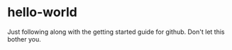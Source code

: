 # hello-world
Just following along with the getting started guide for github. Don't let this bother you.
